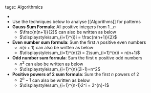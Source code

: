 tags:: Algorithmics

-
- Use the techniques below to analyse [[Algorithms]] for patterns
- **Gauss Sum Formula**: All positive integers from $1 \dots n$
	- $\frac{n(n+1)}{2}$ can also be written as below
	- $\displaystyle\sum_{i=1}^{i}i = \frac{n(n+1)}{2}$
- **Even number sum formula**: Sum the first $n$ positive even numbers
	- $n(n+1)$ can also be written as below
	- $\displaystyle\sum_{i=1}^{n}2i = 2\sum_{i=1}^{n}i = n(n+1)$
- **Odd number sum formula**: Sum the first $n$ positive odd numbers
	- $n^2$ can also be written as below
	- $\displaystyle\sum_{i=1}^{n}(2i-1)=n^2$
- **Positive powers of 2 sum formula**: Sum the first $n$ powers of 2
	- $2^{n}-1$ can also be written as below
	- $\displaystyle\sum_{i=1}^{n-1}2^i = 2^{n}-1$